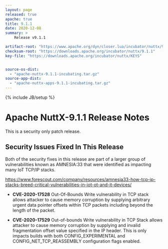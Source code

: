 ```yaml
---
layout: page
released: true
apache: true
title: 9.1.1
date: 2020-12-08
summary: >
    Release v9.1.1

artifact-root: "https://www.apache.org/dyn/closer.lua/incubator/nuttx/9.1.1"
checksum-root: "https://downloads.apache.org/incubator/nuttx/9.1.1"
key-file: "https://downloads.apache.org/incubator/nuttx/KEYS"


source-os-dist:
  - "apache-nuttx-9.1.1-incubating.tar.gz"
source-app-dist:
  - "apache-nuttx-apps-9.1.1-incubating.tar.gz"
---
```



<!--
{% comment %}
Licensed to the Apache Software Foundation (ASF) under one or more
contributor license agreements.  See the NOTICE file distributed with
this work for additional information regarding copyright ownership.
The ASF licenses this file to you under the Apache License, Version 2.0
(the "License"); you may not use this file except in compliance with
the License.  You may obtain a copy of the License at

http://www.apache.org/licenses/LICENSE-2.0

Unless required by applicable law or agreed to in writing, software
distributed under the License is distributed on an "AS IS" BASIS,
WITHOUT WARRANTIES OR CONDITIONS OF ANY KIND, either express or implied.
See the License for the specific language governing permissions and
limitations under the License.
{% endcomment %}
-->

{% include JB/setup %}

# Apache NuttX-9.1.1 Release Notes

This is a security only patch release.

## Security Issues Fixed In This Release
Both of the security fixes in this release are part of a larger group of
vulnerabilities known as AMNESIA:33 that were identified as impacting many IoT
TCP/IP stacks.
 
https://www.forescout.com/company/resources/amnesia33-how-tcp-ip-stacks-breed-critical-vulnerabilities-in-iot-ot-and-it-devices/

 * __CVE-2020-17528__ Out-Of-Bounds Write vulnerability in TCP stack
   allows attacker to cause memory corruption by supplying arbitrary urgent
   data pointer offsets within TCP packets including beyond the length of the
   packet.

 * __CVE-2020-17529__ Out-of-bounds Write vulnerability in TCP Stack
   allows attacker to cause memory corruption by supplying and invalid
   fragmentation offset value specified in the IP header.  This is only impacts
   builds with both CONFIG_EXPERIMENTAL and CONFIG_NET_TCP_REASSEMBLY
   configuration flags enabled.